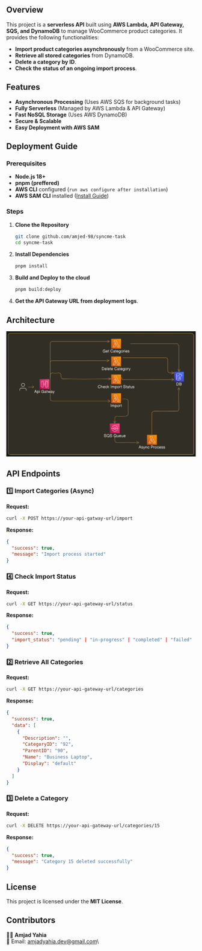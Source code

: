## Overview

This project is a **serverless API** built using **AWS Lambda, API Gateway, SQS, and DynamoDB** to manage WooCommerce product categories. It provides the following functionalities:

- **Import product categories asynchronously** from a WooCommerce site.
- **Retrieve all stored categories** from DynamoDB.
- **Delete a category by ID**.
- **Check the status of an ongoing import process**.

## Features

- **Asynchronous Processing** (Uses AWS SQS for background tasks)
- **Fully Serverless** (Managed by AWS Lambda & API Gateway)
- **Fast NoSQL Storage** (Uses AWS DynamoDB)
- **Secure & Scalable**
- **Easy Deployment with AWS SAM**

## Deployment Guide

### Prerequisites

- **Node.js 18+**
- **pnpm (preffered)**
- **AWS CLI** configured (`run aws configure after installation`)
- **AWS SAM CLI** installed ([Install Guide](https://docs.aws.amazon.com/serverless-application-model/latest/developerguide/install-sam-cli.html))

### Steps

1. **Clone the Repository**
   ```bash
   git clone github.com/amjed-98/syncme-task
   cd syncme-task
   ```
2. **Install Dependencies**
   ```bash
   pnpm install
   ```
3. **Build and Deploy to the cloud**
   ```bash
   pnpm build:deploy
   ```
4. **Get the API Gateway URL from deployment logs**.

## Architecture

![Architecture Diagram](diagram.png)

## API Endpoints

### 1️⃣ Import Categories (Async)

**Request:**

```bash
curl -X POST https://your-api-gatway-url/import
```

**Response:**

```json
{
  "success": true,
  "message": "Import process started"
}
```

### 4️⃣ Check Import Status

**Request:**

```bash
curl -X GET https://your-api-gateway-url/status
```

**Response:**

```json
{
  "success": true,
  "import_status": "pending" | "in-progress" | "completed" | "failed"
}
```

### 2️⃣ Retrieve All Categories

**Request:**

```bash
curl -X GET https://your-api-gateway-url/categories
```

**Response:**

```json
{
  "success": true,
  "data": [
    {
      "Description": "",
      "CategoryID": "92",
      "ParentID": "90",
      "Name": "Business Laptop",
      "Display": "default"
    }
  ]
}
```

### 3️⃣ Delete a Category

**Request:**

```bash
curl -X DELETE https://your-api-gateway-url/categories/15
```

**Response:**

```json
{
  "success": true,
  "message": "Category 15 deleted successfully"
}
```

## License

This project is licensed under the **MIT License**.

## Contributors

👨‍💻 **Amjad Yahia**\
📧 Email: [amjadyahia.dev@gmail.com](mailto:amjadyahia.dev@gmail.com)\
